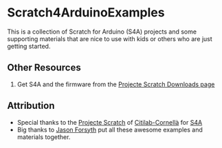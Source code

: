# Scratch4ArduinoExamples #

This is a collection of Scratch for Arduino (S4A) projects and some supporting materials that are nice to use with kids or others who are just getting started.


## Other Resources ##
1. Get S4A and the firmware from the [Projecte Scratch Downloads page](http://seaside.citilab.eu/scratch/downloads)

## Attribution ##
* Special thanks to the [Projecte Scratch](http://seaside.citilab.eu/scratch?_s=2Fxxzu0qp67cvSdX&_k=P2-YJqaBjdbWSr1T) of [Citilab-Cornellà](http://citilab.eu/en) for [S4A](http://seaside.citilab.eu/scratch/arduino)
* Big thanks to [Jason Forsyth](http://vt.academia.edu/JasonForsyth) put all these awesome examples and materials together.
